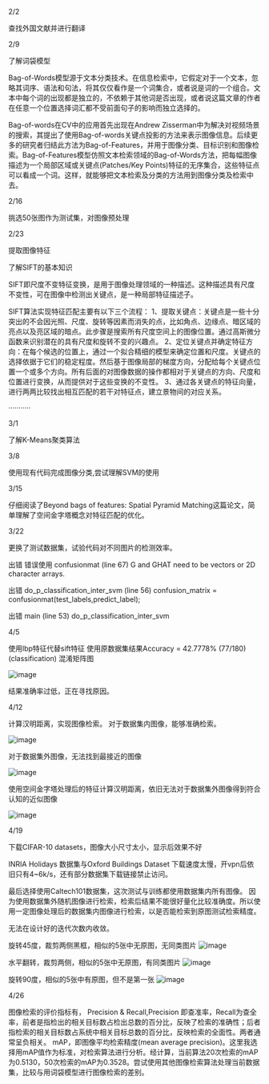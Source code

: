 2/2

查找外国文献并进行翻译

2/9

了解词袋模型

Bag-of-Words模型源于文本分类技术。在信息检索中，它假定对于一个文本，忽略其词序、语法和句法，将其仅仅看作是一个词集合，或者说是词的一个组合。文本中每个词的出现都是独立的，不依赖于其他词是否出现，或者说这篇文章的作者在任意一个位置选择词汇都不受前面句子的影响而独立选择的。

Bag-of-words在CV中的应用首先出现在Andrew Zisserman中为解决对视频场景的搜索，其提出了使用Bag-of-words关键点投影的方法来表示图像信息。后续更多的研究者归结此方法为Bag-of-Features，并用于图像分类、目标识别和图像检索。Bag-of-Features模型仿照文本检索领域的Bag-of-Words方法，把每幅图像描述为一个局部区域或关键点(Patches/Key Points)特征的无序集合，这些特征点可以看成一个词。这样，就能够把文本检索及分类的方法用到图像分类及检索中去。

2/16

挑选50张图作为测试集，对图像预处理



2/23

提取图像特征

了解SIFT的基本知识

SIFT即尺度不变特征变换，是用于图像处理领域的一种描述。这种描述具有尺度不变性，可在图像中检测出关键点，是一种局部特征描述子。

SIFT算法实现特征匹配主要有以下三个流程：
1、提取关键点：关键点是一些十分突出的不会因光照、尺度、旋转等因素而消失的点，比如角点、边缘点、暗区域的亮点以及亮区域的暗点。此步骤是搜索所有尺度空间上的图像位置。通过高斯微分函数来识别潜在的具有尺度和旋转不变的兴趣点。
2、定位关键点并确定特征方向：在每个候选的位置上，通过一个拟合精细的模型来确定位置和尺度。关键点的选择依据于它们的稳定程度。然后基于图像局部的梯度方向，分配给每个关键点位置一个或多个方向。所有后面的对图像数据的操作都相对于关键点的方向、尺度和位置进行变换，从而提供对于这些变换的不变性。
3、通过各关键点的特征向量，进行两两比较找出相互匹配的若干对特征点，建立景物间的对应关系。

···········

3/1

了解K-Means聚类算法

3/8

使用现有代码完成图像分类,尝试理解SVM的使用

3/15

仔细阅读了Beyond bags of features: Spatial Pyramid Matching这篇论文，简单理解了空间金字塔概念对特征匹配的优化。

3/22

更换了测试数据集，试验代码对不同图片的检测效率。

出错
错误使用 confusionmat (line 67)
G and GHAT need to be vectors or 2D character arrays.

出错 do_p_classification_inter_svm (line 56)
confusion_matrix = confusionmat(test_labels,predict_label);

出错 main (line 53)
do_p_classification_inter_svm

4/5

使用lbp特征代替sift特征
使用原数据集结果Accuracy = 42.7778% (77/180) (classification)
混淆矩阵图

![image](https://github.com/loserwin/Graduation-project/blob/master/resultpic/lbp2.jpg)

结果准确率过低，正在寻找原因。

4/12

计算汉明距离，实现图像检索。
对于数据集内图像，能够准确检索。

![image](https://github.com/loserwin/Graduation-project/blob/master/resultpic/research1.jpg)

对于数据集外图像，无法找到最接近的图像

![image](https://github.com/loserwin/Graduation-project/blob/master/resultpic/research3.jpg)

使用空间金字塔处理后的特征计算汉明距离，依旧无法对于数据集外图像得到符合认知的近似图像

![image](https://github.com/loserwin/Graduation-project/blob/master/resultpic/research2.jpg)

4/19

下载CIFAR-10 datasets，图像大小尺寸太小，显示后效果不好

INRIA Holidays 数据集与Oxford Buildings Dataset 下载速度太慢，开vpn后依旧只有4~6k/s，还有部分数据集下载链接禁止访问。

最后选择使用Caltech101数据集，这次测试与训练都使用数据集内所有图像。
因为使用数据集外随机图像进行检索，检索后结果不能很好量化比较准确度。所以使用一定图像处理后的数据集内图像进行检索，以是否能检索到原图测试检索精度。

无法在设计好的迭代次数内收敛。

旋转45度，裁剪两侧黑框，相似的5张中无原图，无同类图片
![image](https://github.com/loserwin/Graduation-project/blob/master/resultpic/r1.jpg)

水平翻转，裁剪两侧，相似的5张中无原图，有同类图片
![image](https://github.com/loserwin/Graduation-project/blob/master/resultpic/r2.jpg)

旋转90度，相似的5张中有原图，但不是第一张
![image](https://github.com/loserwin/Graduation-project/blob/master/resultpic/r3.jpg)


4/26

图像检索的评价指标有， 
Precision & Recall,Precision 即查准率，Recall为查全率，前者是指检出的相关目标数占检出总数的百分比，反映了检索的准确性；后者指检索的相关目标数占系统中相关目标总数的百分比，反映检索的全面性。两者通常呈负相关。
mAP，即图像平均检索精度(mean average precision)。这里我选择用mAP值作为标准，对检索算法进行分析。经计算，当前算法20次检索的mAP为0.5130，50次检索的mAP为0.3528。尝试使用其他图像检索算法处理当前数据集，比较与用词袋模型进行图像检索的差别。

